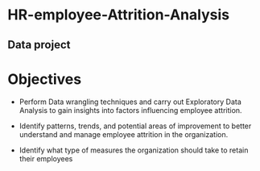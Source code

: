 # HR-employee-Attrition-Analysis
## Data project
# Objectives

- Perform Data wrangling techniques and carry out Exploratory Data Analysis to gain
insights into factors influencing employee attrition.

- Identify patterns, trends, and potential areas of improvement to better understand and
manage employee attrition in the organization.

- Identify what type of measures the organization should take to retain their employees
